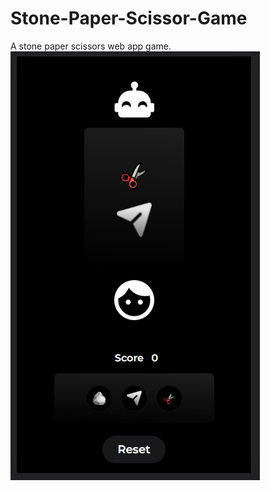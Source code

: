 # Stone-Paper-Scissor-Game
A stone paper scissors web app game.
![alt text](https://github.com/Ne0sky/Stone-Paper-Scissor-Game/raw/main/Rock%20Paper%20Scissor/assests/images/Capture.PNG)

